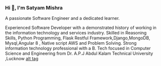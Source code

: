 ### Hi  👋, I'm Satyam Mishra

A passionate Software Engineer and a dedicated learner.

Experienced Software Developer with a demonstrated history of working in the information technology and services industry. Skilled in Reasoning Skills, Python Programming, Flask Restful Framework,Django,MongoDB, Mysql,Angular 8 , Native script AWS and Problem Solving. Strong information technology professional with a B. Tech focused in Computer Science and Engineering from  Dr. A.P.J Abdul Kalam Technical University ,Lucknow 
[alt tag](https://www.google.com/imgres?imgurl=https%3A%2F%2Fangular.io%2Fassets%2Fimages%2Flogos%2Fangular%2Fangular.svg&imgrefurl=https%3A%2F%2Fangular.io%2Fguide%2Fdocs-style-guide&tbnid=TRedJao56YuSgM&vet=12ahUKEwiE59Kypo7tAhW3nEsFHdCiDqEQMygAegUIARCzAQ..i&docid=QE_lNBwGSBvwZM&w=800&h=800&q=angular%20image&ved=2ahUKEwiE59Kypo7tAhW3nEsFHdCiDqEQMygAegUIARCzAQ)
 
